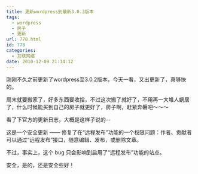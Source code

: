 ```yaml
---
title: 更新wordpress到最新3.0.3版本
tags:
  - wordpress
  - 房子
  - 更新
url: 778.html
id: 778
categories:
  - 互联网络
date: 2010-12-09 21:14:12
---
```


刚刚不久之前更新了wordpress至3.0.2版本，今天一看，又出更新了，真够快的。  

周末就要搬家了，好多东西要收拾，不过这次搬了就好了，不用再一大堆人蜗居了，什么时候能买到自己的房子就更好了，房子啊，赶紧奔磐吧～～～  

看了下官方的更新日志，大概是这样子说的--  

这是一个安全更新 —— 修复了在“远程发布”功能的一个权限问题：作者、贡献者可以通过“远程发布”接口，随意编辑、发布，或删除文章。  

不过，事实上，这个 bug 只会影响到启用了“远程发布”功能的站点。  

安全，是的，还是安全些好！